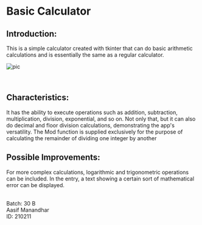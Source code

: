 # Basic Calculator
## Introduction:
<p>
This is a simple calculator created with tkinter that can do basic arithmetic calculations and is essentially the same as a regular calculator.
</p>

![pic](https://imgur.com/Cmd3aKX.png)

<br>

## Characteristics:
<p>
It has the ability to execute operations such as addition, subtraction, multiplication, division, exponential, and so on. Not only that, but it can also do decimal and floor division calculations, demonstrating the app's versatility. The Mod function is supplied exclusively for the purpose of calculating the remainder of dividing one integer by another
</p>

## Possible Improvements:
<p>
For more complex calculations, logarithmic and trigonometric operations can be included. In the entry, a text showing a certain sort of mathematical error can be displayed.
</p>

<br>
Batch: 30 B<br>
Aasif Manandhar<br>
ID: 210211